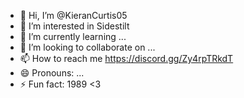 - 👋 Hi, I’m @KieranCurtis05
- 👀 I’m interested in Sidestilt
- 🌱 I’m currently learning ...
- 💞️ I’m looking to collaborate on ...
- 📫 How to reach me https://discord.gg/Zy4rpTRkdT
- 😄 Pronouns: ...
- ⚡ Fun fact: 1989 <3

<!---
KieranCurtis05/KieranCurtis05 is a ✨ special ✨ repository because its `README.md` (this file) appears on your GitHub profile.
You can click the Preview link to take a look at your changes.
--->
